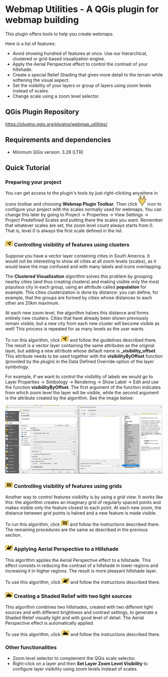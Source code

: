 # Webmap Utilities - A QGis plugin for webmap building

This plugin offers tools to help you create webmaps.

Here is a list of features:

- Avoid showing hundred of features at once. Use our hierarchical, clustered or grid-based visualization engine.
- Apply the Aerial Perspective effect to control the contrast of your hillshade.
- Create a special Relief Shading that gives more detail to the terrain while softening the visual aspect.
- Set the visibility of your layers or group of layers using zoom levels instead of scales.
- Change scale using a zoom level selector.

## QGis Plugin Repository

https://plugins.qgis.org/plugins/webmap_utilities/

## Requirements and dependencies

- Minimum QGis version: 3.28 (LTR)

## Quick Tutorial

### Preparing your project

You can get access to the plugin's tools by just right-clicking anywhere in icons toolbar and choosing **Webmap Plugin Toolbar**. Then click ![](/images/configure_project.png) icon to configure your project with the scales normally used for webmaps. You can change this later by going to Project -> Properties -> View Settings -> Project Predefined Scales and putting there the scales you want. Remember that whatever scales are set, the zoom level count always starts from 0. That is, level 0 is always the first scale defined in the list.

### ![](/images/cluster_view.png) Controlling visibility of features using clusters

Suppose you have a vector layer containing cities in South America. It would not be interesting to show all cities at all zoom levels (scales), as it would leave the map confused and with many labels and icons overlapping. 

The **Clustered Visualization** algorithm solves this problem by grouping nearby cities (and thus creating clusters) and making visible only the most populous city in each group, using an attribute called **population** for example. This cities clusterization is done by distance: you can define, for example, that the groups are formed by cities whose distances to each other are 20km maximum. 

At each new zoom level, the algorithm halves this distance and forms entirely new clusters. Cities that have already been shown previously remain visible, but a new city from each new cluster will become visible as well! This process is repeated for as many levels as the user wants.

To run this algorithm, click ![](/images/cluster_view.png) and follow the guidelines described there. The result is a vector layer containing the same attributes as the original layer, but adding a new attribute whose default name is **_visibility_offset**. This attribute needs to be used together with the **visibilityByOffset** function (provided by the plugin) in the Data Defined Override option of the layer symbology.

For example, if we want to control the visibility of labels we would go to Layer Properties -> Simbology -> Rendering -> Show Label -> Edit and use the function **visibilityByOffset**. The first argument of the function indicates from which zoom level the layer will be visible, while the second argument is the attribute created by the algorithm. See the image below:

![](/images/using_visibility_offset.png)

### ![](/images/grid_visualization.png) Controlling visibility of features using grids

Another way to control features visibility is by using a grid view. It works like this: the algorithm creates an imaginary grid of regularly spaced points and makes visible only the feature closest to each point. At each new zoom, the distance between grid points is halved and a new feature is made visible.

To run this algorithm, click ![](/images/grid_visualization.png) and follow the instructions described there. The remaining procedures are the same as described in the previous section.

### ![](/images/aerial_perspective.png) Applying Aerial Perspective to a Hillshade

This algorithm applies the Aerial Perspective effect to a hillshade. This effect consists in reducing the contrast of a hillshade in lower regions and increasing it in higher regions. The result is more pleasant hillshade layer.

To use this algorithm, click ![](/images/aerial_perspective.png) and follow the instructions described there.

### ![](/images/relief_creator.png) Creating a Shaded Relief with two light sources

This algorithm combines two hillshades, created with two different light sources and with different brightness and contrast settings, to generate a Shaded Relief visually light and with good level of detail. The Aerial Perspective effect is automatically applied. 

To use this algorithm, click ![](/images/relief_creator.png) and follow the instructions described there.

### Other functionalities

- Zoom level selector to complement the QGis scale selector.
- Right-click on a layer and then **Set Layer Zoom Level Visibility** to configure layer visibility using zoom levels instead of scales.
